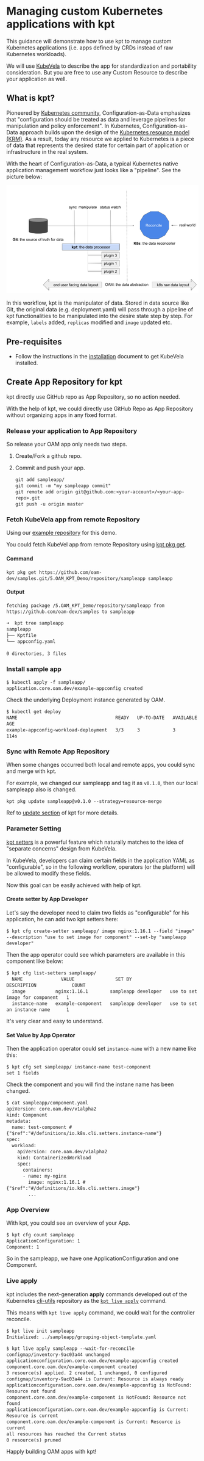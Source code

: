 # Managing custom Kubernetes applications with kpt

This guidance will demonstrate how to use kpt to manage custom Kubernetes
applications (i.e. apps defined by CRDs instead of raw Kubernetes workloads).

We will use [KubeVela](https://kubevela.io) to describe the app for
standardization and portability consideration. 
But you are free to use any Custom Resource to describe your application as
well.  

## What is kpt?

Pioneered by [Kubernetes
community](https://twitter.com/bgrant0607/status/1221485437153243137),
Configuration-as-Data emphasizes that "configuration should be treated as data
and leverage pipelines for manipulation and policy enforcement". 
In Kubernetes, Configuration-as-Data approach builds upon the design of the
[Kubernetes resource model
(KRM)](https://github.com/kubernetes/community/blob/master/contributors/design-proposals/architecture/resource-management.md).
As a result, today any resource we applied to Kubernetes is a piece of data that
represents the desired state for certain part of application or infrastructure
in the real system.

With the heart of Configuration-as-Data, a typical Kubernetes native application
management workflow just looks like a "pipeline". See the picture below:

![img](./assets/kpt_oam.png)

In this workflow, kpt is the manipulator of data. Stored in data source like
Git, the original data (e.g. deployment.yaml) will pass through a pipeline of
kpt functionalities to be manipulated into the desire state step by step. 
For example, `labels` added, `replicas` modified and `image` updated etc. 

## Pre-requisites

* Follow the instructions in the
[installation](https://kubevela.io/docs/install) document to get KubeVela
installed.

## Create App Repository for kpt

kpt directly use GitHub repo as App Repository, so no action needed.

With the help of kpt, we could directly use GitHub Repo as App Repository
without organizing apps in any fixed format.

### Release your application to App Repository

So release your OAM app only needs two steps.

1. Create/Fork a github repo.

2. Commit and push your app.
    ```shell
    git add sampleapp/
    git commit -m "my sampleapp commit"
    git remote add origin git@github.com:<your-account>/<your-app-repo>.git
    git push -u origin master
    ```

### Fetch KubeVela app from remote Repository

Using our [example
repository](https://github.com/oam-dev/samples/tree/master/5.OAM_KPT_Demo/repository/)
for this demo.

You could fetch KubeVel app from remote Repository using [kpt pkg
get](https://googlecontainertools.github.io/kpt/reference/pkg/get/).

#### Command

```shell
kpt pkg get https://github.com/oam-dev/samples.git/5.OAM_KPT_Demo/repository/sampleapp sampleapp
```

#### Output

```output
fetching package /5.OAM_KPT_Demo/repository/sampleapp from https://github.com/oam-dev/samples to sampleapp
```

```shell
➜  kpt tree sampleapp
sampleapp
├── Kptfile
└── appconfig.yaml

0 directories, 3 files
```

### Install sample app

```shell
$ kubectl apply -f sampleapp/
application.core.oam.dev/example-appconfig created
```
Check the underlying Deployment instance generated by OAM.

```shell
$ kubectl get deploy
NAME                                    READY   UP-TO-DATE   AVAILABLE   AGE
example-appconfig-workload-deployment   3/3     3            3           114s
```

### Sync with Remote App Repository

When some changes occurred both local and remote apps, you could sync and merge
with kpt.

For example, we changed our sampleapp and tag it as `v0.1.0`, then our local
sampleapp also is changed.

```shell
kpt pkg update sampleapp@v0.1.0 --strategy=resource-merge
```

Ref to [update
section](https://googlecontainertools.github.io/kpt/guides/consumer/update/#commit-local-changes)
of kpt for more details.


### Parameter Setting

[kpt setters](https://googlecontainertools.github.io/kpt/guides/consumer/set/)
is a powerful feature which naturally matches to the idea of "separate concerns"
design from KubeVela.

In KubeVela, developers can claim certain fields in the application YAML as
"configurable", so in the following workflow, operators (or the platform) will
be allowed to modify these fields.

Now this goal can be easily achieved with help of kpt.

#### Create setter by App Developer

Let's say the developer need to claim two fields as "configurable" for his
application, he can add two kpt setters here:


```shell
$ kpt cfg create-setter sampleapp/ image nginx:1.16.1 --field "image" --description "use to set image for component" --set-by "sampleapp developer"
```

Then the app operator could see which parameters are available in this component like below:

```shell
$ kpt cfg list-setters sampleapp/
  NAME              VALUE               SET BY                   DESCRIPTION             COUNT
  image           nginx:1.16.1        sampleapp developer   use to set image for component   1
  instance-name   example-component   sampleapp developer   use to set an instance name      1
```

It's very clear and easy to understand.

#### Set Value by App Operator

Then the application operator could set `instance-name` with a new name like this:

```shell
$ kpt cfg set sampleapp/ instance-name test-component
set 1 fields
```

Check the component and you will find the instane name has been changed.

```shell
$ cat sampleapp/component.yaml
apiVersion: core.oam.dev/v1alpha2
kind: Component
metadata:
  name: test-component # {"$ref":"#/definitions/io.k8s.cli.setters.instance-name"}
spec:
  workload:
    apiVersion: core.oam.dev/v1alpha2
    kind: ContainerizedWorkload
    spec:
      containers:
      - name: my-nginx
        image: nginx:1.16.1 # {"$ref":"#/definitions/io.k8s.cli.setters.image"}
        ...
```

### App Overview

With kpt, you could see an overview of your App.

```shell
$ kpt cfg count sampleapp
ApplicationConfiguration: 1
Component: 1
```

So in the sampleapp, we have one ApplicationConfiguration and one Component.

### Live apply

kpt includes the next-generation **apply** commands developed out of the Kubernetes [cli-utils](https://github.com/kubernetes-sigs/cli-utils) repository as the [`kpt live apply`](https://googlecontainertools.github.io/kpt/reference/live/apply) command.

This means with `kpt live apply` command, we could wait for the controller reconcile.

```shell
$ kpt live init sampleapp
Initialized: ../sampleapp/grouping-object-template.yaml
```

```shell
$ kpt live apply sampleapp --wait-for-reconcile
configmap/inventory-9ac03a44 unchanged
applicationconfiguration.core.oam.dev/example-appconfig created
component.core.oam.dev/example-component created
3 resource(s) applied. 2 created, 1 unchanged, 0 configured
configmap/inventory-9ac03a44 is Current: Resource is always ready
applicationconfiguration.core.oam.dev/example-appconfig is NotFound: Resource not found
component.core.oam.dev/example-component is NotFound: Resource not found
applicationconfiguration.core.oam.dev/example-appconfig is Current: Resource is current
component.core.oam.dev/example-component is Current: Resource is current
all resources has reached the Current status
0 resource(s) pruned
```

Happly building OAM apps with kpt!

